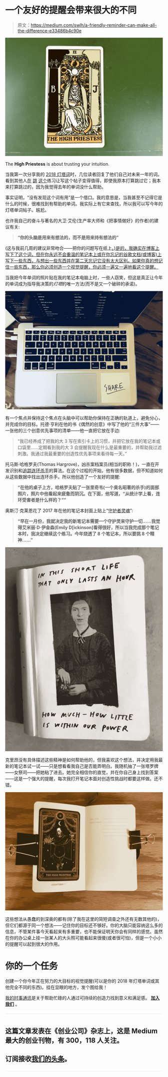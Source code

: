 # 一个友好的提醒会带来很大的不同

> 原文：<https://medium.com/swlh/a-friendly-reminder-can-make-all-the-difference-e33486b4c90e>

![](img/44487723cca65818cacfac84dd8cbea3.png)

The **High Priestess** is about trusting your intuition.

当我第一次分享我的 [2018 灯塔词](http://immakingallthisup.com/2018-share)时，几位读者回复了他们自己对未来一年的词。看到其他人[在](https://clowncollegeconfessions.com/2018/01/07/my-lighthouse/) [跳](http://v/) [这个](/p/my-3-principles-for-2018-8a0aedc219f4)练习让写这个帖子变得值得，即使我原本打算跳过它；我本来打算跳过的，因为我觉得去年的单词没什么帮助。

事实证明，“没有发现这个词有用”是一个借口。我的意思是，当我甚至不记得它是什么的时候，很难找到有帮助的单词。我实际上有它来查找，所以我可以写今年的灯塔单词帖子。尴尬。

也许我自己的奋斗与著名的大卫·艾伦(生产率大师和《把事情做好》的作者)的建议有关:

> **“你的头脑是用来有想法的，而不是用来持有想法的”**

(这与我前几周的建议非常吻合——把你的问题写在纸上[。)是的，我确实在博客上写下了这个词，但在你永远不会重温的笔记本上或在你忘记的谷歌文档(或博客)上写下一些东西，与想出一些东西并在第二天忘记它没有太大区别。如果你真的想记住一些东西，那么你必须创造一个视觉提醒，你必须一遍又一遍地看这个提醒。](http://immakingallthisup.com/paper)

当我把今年单词的照片贴在我的笔记本电脑上时，一些人窃笑，但这是真正让今年的单词成为指导我决策的*灯塔*的唯一方法(而不是又一个破碎的承诺)。

![](img/110bb4a7f3fbf185195b4b9303afc438.png)

有一个焦点并保持这个焦点在头脑中可以帮助你保持在正确的轨道上，避免分心，并完成你的目标。托德·亨利在他的书《偶然的创意》中写了他的“三件大事”——一张他的三个创意优先事项的清单——他一直把它放在手边:

> “我已经养成了把我的大 3 写在索引卡上的习惯，并把它放在我的笔记本或口袋里……定期看到我的大 3 会提醒我现在什么是最重要的，并帮助我过滤刺激。我通过我最重要的创造性优先事项来看待每一天。”

托马斯·哈格罗夫(Thomas Hargrove)，凶杀案档案员(相当的职称！)，一直在开发识别和[追踪连环杀手](https://www.newyorker.com/magazine/2017/11/27/the-serial-killer-detector)的算法。在这个过程的开始，他有很多数据，但不知道如何从这些数据中找出连环杀手。所以他创造了一个友好的提醒:

> **“在他的桌子上方，哈格罗夫贴了一张里奇韦(一个臭名昭著的杀手)的面部照片，照片中他看起来疲惫而阴沉。在下面，他写道，“从统计学上看，连环受害者是什么样的？””**

奥斯汀·克莱恩花了 2017 年在他的笔记本封面上贴上“[守护者灵魂](https://austinkleon.com/2017/12/12/guardian-spirits-2/)”:

> **“早在一月份，我就决定我的新笔记本需要一个守护灵来守护一切……我觉得艾米丽·D·伊金森(Emily D[ickinson]看得很好，所以当我完成那个笔记本时，我决定继续这个练习。今年烧透了 8 个笔记本，所以要挑 8 个精神……”**

![](img/d7c8e113430e819ac493d631f571ead2.png)

克里昂没有具体描述这些精神是如何帮助他的，但我喜欢这个想法，并决定用我最新的笔记本试一试——只是想看看我自己是否能弄明白。我随机抽了一张塔罗牌——女祭司——把她粘了进去。她完全相信你的直觉，并在你自己身上找到答案——这是一个强大的提醒，每次我打开笔记本面对创造性挑战时都要这样做。还不错。

![](img/a717a8b38806287002393cd81ee8ad0c.png)

这些想法从愚蠢的到深奥的都有(除了我在这里的简短调查之外还有无数其他的)，但它们都源于同一个想法——记住你的目标还不够好。你的大脑只能容纳这么多的信息，不管某件事今天看起来有多重要，也不能保证明天你会有同样的感觉。虽然在你的办公桌上挂一张某人的大头照可能看起来很傻(或者很可怕)，但是一个小小的提醒可以起到很大的作用。

# 你的一个任务

创建一个你今年正在努力的大目标的视觉提醒(可以是你的 2018 年灯塔单词或其他完全不同的东西)。挂在显眼的地方，发个图给我！

[我的时事通讯](http://immakingallthisup.com)是关于帮助忙碌的人通过可持续的创造力找到意义和满足感。 [**加入我们**](http://immakingallthisup.com) 。

![](img/731acf26f5d44fdc58d99a6388fe935d.png)

## 这篇文章发表在《创业公司》杂志上，这是 Medium 最大的创业刊物，有 300，118 人关注。

## 订阅接收[我们的头条](http://growthsupply.com/the-startup-newsletter/)。

![](img/731acf26f5d44fdc58d99a6388fe935d.png)